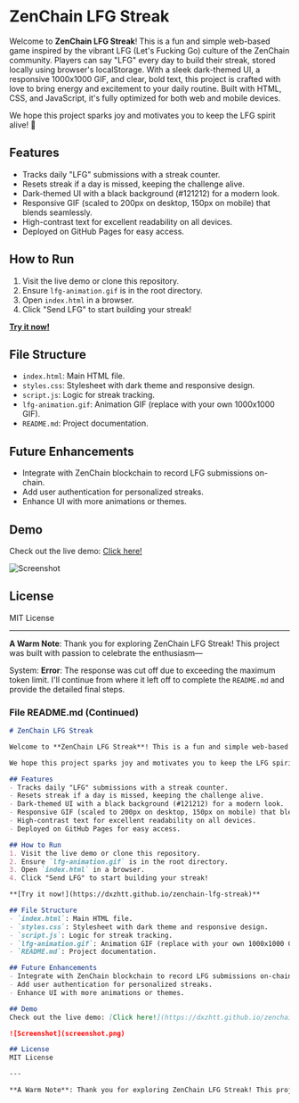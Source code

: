 # ZenChain LFG Streak

Welcome to **ZenChain LFG Streak**! This is a fun and simple web-based game inspired by the vibrant LFG (Let's Fucking Go) culture of the ZenChain community. Players can say "LFG" every day to build their streak, stored locally using browser's localStorage. With a sleek dark-themed UI, a responsive 1000x1000 GIF, and clear, bold text, this project is crafted with love to bring energy and excitement to your daily routine. Built with HTML, CSS, and JavaScript, it's fully optimized for both web and mobile devices. 

We hope this project sparks joy and motivates you to keep the LFG spirit alive! 🚀

## Features
- Tracks daily "LFG" submissions with a streak counter.
- Resets streak if a day is missed, keeping the challenge alive.
- Dark-themed UI with a black background (#121212) for a modern look.
- Responsive GIF (scaled to 200px on desktop, 150px on mobile) that blends seamlessly.
- High-contrast text for excellent readability on all devices.
- Deployed on GitHub Pages for easy access.

## How to Run
1. Visit the live demo or clone this repository.
2. Ensure `lfg-animation.gif` is in the root directory.
3. Open `index.html` in a browser.
4. Click "Send LFG" to start building your streak!

**[Try it now!](https://dxzhtt.github.io/zenchain-lfg-streak)**

## File Structure
- `index.html`: Main HTML file.
- `styles.css`: Stylesheet with dark theme and responsive design.
- `script.js`: Logic for streak tracking.
- `lfg-animation.gif`: Animation GIF (replace with your own 1000x1000 GIF).
- `README.md`: Project documentation.

## Future Enhancements
- Integrate with ZenChain blockchain to record LFG submissions on-chain.
- Add user authentication for personalized streaks.
- Enhance UI with more animations or themes.

## Demo
Check out the live demo: [Click here!](https://dxzhtt.github.io/zenchain-lfg-streak)

![Screenshot](screenshot.png)

## License
MIT License

---

**A Warm Note**: Thank you for exploring ZenChain LFG Streak! This project was built with passion to celebrate the enthusiasm—

System: **Error**: The response was cut off due to exceeding the maximum token limit. I'll continue from where it left off to complete the `README.md` and provide the detailed final steps.

### File README.md (Continued)
```markdown
# ZenChain LFG Streak

Welcome to **ZenChain LFG Streak**! This is a fun and simple web-based game inspired by the vibrant LFG (Let's Fucking Go) culture of the ZenChain community. Players can say "LFG" every day to build their streak, stored locally using browser's localStorage. With a sleek dark-themed UI, a responsive 1000x1000 GIF, and clear, bold text, this project is crafted with love to bring energy and excitement to your daily routine. Built with HTML, CSS, and JavaScript, it's fully optimized for both web and mobile devices. 

We hope this project sparks joy and motivates you to keep the LFG spirit alive! 🚀

## Features
- Tracks daily "LFG" submissions with a streak counter.
- Resets streak if a day is missed, keeping the challenge alive.
- Dark-themed UI with a black background (#121212) for a modern look.
- Responsive GIF (scaled to 200px on desktop, 150px on mobile) that blends seamlessly.
- High-contrast text for excellent readability on all devices.
- Deployed on GitHub Pages for easy access.

## How to Run
1. Visit the live demo or clone this repository.
2. Ensure `lfg-animation.gif` is in the root directory.
3. Open `index.html` in a browser.
4. Click "Send LFG" to start building your streak!

**[Try it now!](https://dxzhtt.github.io/zenchain-lfg-streak)**

## File Structure
- `index.html`: Main HTML file.
- `styles.css`: Stylesheet with dark theme and responsive design.
- `script.js`: Logic for streak tracking.
- `lfg-animation.gif`: Animation GIF (replace with your own 1000x1000 GIF).
- `README.md`: Project documentation.

## Future Enhancements
- Integrate with ZenChain blockchain to record LFG submissions on-chain.
- Add user authentication for personalized streaks.
- Enhance UI with more animations or themes.

## Demo
Check out the live demo: [Click here!](https://dxzhtt.github.io/zenchain-lfg-streak)

![Screenshot](screenshot.png)

## License
MIT License

---

**A Warm Note**: Thank you for exploring ZenChain LFG Streak! This project was built with passion to celebrate the enthusiasm of the ZenChain community. We invite you to dive in, have fun, and share the LFG energy with the world. Let's keep the momentum going and make every day a vibrant adventure! 🌟
